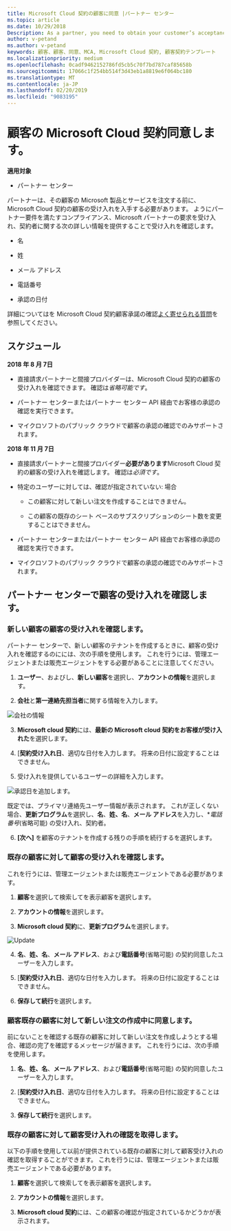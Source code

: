```yaml
---
title: Microsoft Cloud 契約の顧客に同意 |パートナー センター
ms.topic: article
ms.date: 10/29/2018
Description: As a partner, you need to obtain your customer’s acceptance of the Microsoft Cloud Agreement before you can order Microsoft products and services for that customer. To better help partners meet compliance requirements, Microsoft asks partners to confirm acceptance by providing certain details regarding the person who accepted the agreement.
author: v-petand
ms.author: v-petand
keywords: 顧客、顧客、同意、MCA, Microsoft Cloud 契約, 顧客契約テンプレート
ms.localizationpriority: medium
ms.openlocfilehash: 0cadf9462152786fd5cb5c70f7bd787caf85658b
ms.sourcegitcommit: 17066c1f254bb514f3d43eb1a8819e6f064bc180
ms.translationtype: MT
ms.contentlocale: ja-JP
ms.lasthandoff: 02/20/2019
ms.locfileid: "9083195"
---
```

# <a name="confirm-customer-acceptance-of-the-microsoft-cloud-agreement"></a>顧客の Microsoft Cloud 契約同意します。

**適用対象**
-  パートナー センター

パートナーは、その顧客の Microsoft 製品とサービスを注文する前に、Microsoft Cloud 契約の顧客の受け入れを入手する必要があります。 ようにパートナー要件を満たすコンプライアンス、Microsoft パートナーの要求を受け入れ、契約者に関する次の詳しい情報を提供することで受け入れを確認します。 

-   名

-   姓

-   メール アドレス

-   電話番号

-   承認の日付

詳細についてはを Microsoft Cloud 契約顧客承諾の確認[よく寄せられる質問](https://docs.microsoft.com/en-us/partner-center/confirm-consent-faq)を参照してください。

## <a name="schedule"></a>スケジュール

**2018 年 8 月 7日**

-   直接請求パートナーと間接プロバイダーは、Microsoft Cloud 契約の顧客の受け入れを確認できます。 確認は*省略可能です*。

-   パートナー センターまたはパートナー センター API 経由でお客様の承認の確認を実行できます。

-   マイクロソフトのパブリック クラウドで顧客の承認の確認でのみサポートされます。


**2018 年 11 月 7日**

-   直接請求パートナーと間接プロバイダー**必要があります**Microsoft Cloud 契約の顧客の受け入れを確認します。 確認は*必須です*。

-   特定のユーザーに対しては、確認が指定されていない: 場合

    -   この顧客に対して新しい注文を作成することはできません。

    -   この顧客の既存のシート ベースのサブスクリプションのシート数を変更することはできません。

-   パートナー センターまたはパートナー センター API 経由でお客様の承認の確認を実行できます。

-   マイクロソフトのパブリック クラウドで顧客の承認の確認でのみサポートされます。


## <a name="confirming-customer-acceptance-in-partner-center"></a>パートナー センターで顧客の受け入れを確認します。

### <a name="confirm-customer-acceptance-for-a-new-customer"></a>新しい顧客の顧客の受け入れを確認します。

パートナー センターで、新しい顧客のテナントを作成するときに、顧客の受け入れを確認するのにには、次の手順を使用します。 これを行うには、管理エージェントまたは販売エージェントをする必要があることに注意してください。
 
1.  **ユーザー**、およびし、**新しい顧客**を選択し、**アカウントの情報**を選択します。

2.  **会社**と**第一連絡先担当者**に関する情報を入力します。

![会社の情報](images/mca/mca1.png)

3.  **Microsoft cloud 契約**には、**最新の Microsoft cloud 契約をお客様が受け入れた**を選択します。 

4.  [**契約受け入れ日**、適切な日付を入力します。 将来の日付に設定することはできません。

5.  受け入れを提供しているユーザーの詳細を入力します。 

![承認日を追加します。](images/mca/MCA3.png)

既定では、プライマリ連絡先ユーザー情報が表示されます。 これが正しくない場合、**更新プログラム**を選択し、**名**、**姓、名**、**メール アドレス**を入力し、**電話番号*(省略可能) の受け入れ、契約者。

6.  **[次へ]** を顧客のテナントを作成する残りの手順を続行するを選択します。

### <a name="confirm-customer-acceptance-for-an-existing-customer"></a>既存の顧客に対して顧客の受け入れを確認します。

これを行うには、管理エージェントまたは販売エージェントである必要があります。 

1.  **顧客**を選択して検索してを表示顧客を選択します。 

2.  **アカウントの情報**を選択します。

3.  **Microsoft cloud 契約**に、**更新プログラム**を選択します。

![Update](images/mca/mca4.png)

4.  **名**、**姓、名**、**メール アドレス**、および**電話番号**(省略可能) の契約同意したユーザーを入力します。

5.  [**契約受け入れ日**、適切な日付を入力します。 将来の日付に設定することはできません。

6.  **保存して続行**を選択します。

### <a name="confirm-customer-acceptance-while-creating-new-order-for-an-existing-customer"></a>顧客既存の顧客に対して新しい注文の作成中に同意します。

前にないことを確認する既存の顧客に対して新しい注文を作成しようとする場合、確認の完了を確認するメッセージが届きます。 これを行うには、次の手順を使用します。 

1.  **名**、**姓、名**、**メール アドレス**、および**電話番号**(省略可能) の契約同意したユーザーを入力します。

2.  [**契約受け入れ日**、適切な日付を入力します。 将来の日付に設定することはできません。

3.  **保存して続行**を選択します。


### <a name="retrieve-confirmation-of-customer-acceptance-for-an-existing-customer"></a>既存の顧客に対して顧客受け入れの確認を取得します。

以下の手順を使用して以前が提供されている既存の顧客に対して顧客受け入れの確認を取得することができます。 これを行うには、管理エージェントまたは販売エージェントである必要があります。 

1.  **顧客**を選択して検索してを表示顧客を選択します。 

2.  **アカウントの情報**を選択します。

3.  **Microsoft cloud 契約**には、この顧客の確認が指定されているかどうかが表示されます。


